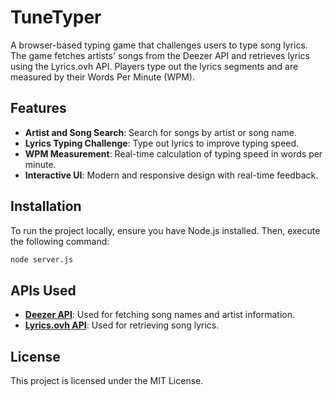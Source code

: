 # TuneTyper


A browser-based typing game that challenges users to type song lyrics. The game fetches artists' songs from the Deezer API and retrieves lyrics using the Lyrics.ovh API. Players type out the lyrics segments and are measured by their Words Per Minute (WPM).

## Features

- **Artist and Song Search**: Search for songs by artist or song name.
- **Lyrics Typing Challenge**: Type out lyrics to improve typing speed.
- **WPM Measurement**: Real-time calculation of typing speed in words per minute.
- **Interactive UI**: Modern and responsive design with real-time feedback.

## Installation

To run the project locally, ensure you have Node.js installed. Then, execute the following command:

```bash
node server.js
```

## APIs Used

- **[Deezer API](https://developers.deezer.com/)**: Used for fetching song names and artist information.
- **[Lyrics.ovh API](https://lyricsovh.docs.apiary.io/)**: Used for retrieving song lyrics.

## License

This project is licensed under the MIT License.

